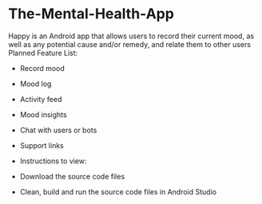 # The-Mental-Health-App
Happy is an Android app that allows users to record their current mood, as well as any potential cause and/or remedy, and relate them to other users
Planned Feature List:
- Record mood
- Mood log
- Activity feed
- Mood insights
- Chat with users or bots
- Support links

- Instructions to view:
- Download the source code files
- Clean, build and run the source code files in Android Studio
